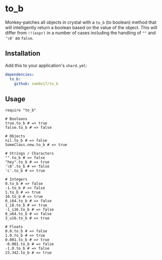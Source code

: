 # to_b

Monkey-patches all objects in crystal with a `to_b` (to boolean) method that will intelligently return
a boolean based on the value of the object. This will differ from `!!(expr)` in a number of cases
including the handling of `""` and `'\0'` as `false`.

## Installation

Add this to your application's `shard.yml`:

```yaml
dependencies:
  to_b:
    github: sam0x17/to_b
```

## Usage

```crystal
require "to_b"

# Booleans
true.to_b # => true
false.to_b # => false

# Objects
nil.to_b # => false
SomeClass.new.to_b # => true

# Strings / Characters
"".to_b # => false
"hey".to_b # => true
'\0'.to_b # => false
'c'.to_b # => true

# Integers
0.to_b # => false
-1.to_b # => false
1.to_b # => true
10.to_b # => true
0_i64.to_b # => false
1_i8.to_b # => true
-1_i16.to_b # => false
0_u64.to_b # => false
3_u16.to_b # => true

# Floats
0.0.to_b # => false
1.0.to_b # => true
0.001.to_b # => true
-0.001.to_b # => false
-1.0.to_b # => false
23.342.to_b # => true
```
